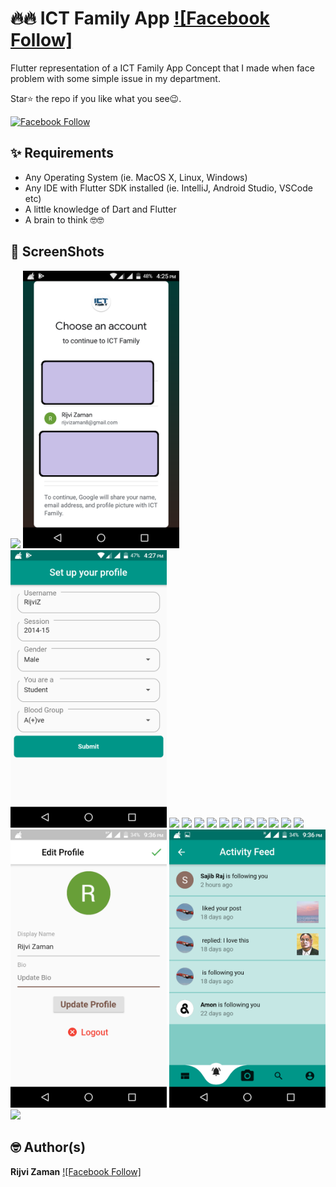 # 🔥🔥 ICT Family App  [![Facebook Follow]](https://facebook.com/rijvizaman7)
Flutter representation of a ICT Family App Concept that I made when face problem with some simple issue in my department.

Star⭐ the repo if you like what you see😉.

[![Facebook Follow](https://upload.wikimedia.org/wikipedia/commons/2/2e/Facebook_Icon_%28Single_Path_-_Transparent_%22f%22%29.svg)](https://facebook.com/rijvizaman7)

## ✨ Requirements
* Any Operating System (ie. MacOS X, Linux, Windows)
* Any IDE with Flutter SDK installed (ie. IntelliJ, Android Studio, VSCode etc)
* A little knowledge of Dart and Flutter
* A brain to think 🤓🤓


## 📸 ScreenShots

<img src="ss/1.png" width="250"/> <img src="ss/2.png" width="250"/>
<img src="ss/3.png" width="250"/> <img src="ss/4.png" width="250"/>
<img src="ss/5.png" width="250"/> <img src="ss/6.png" width="250"/>
<img src="ss/7.png" width="250"/> <img src="ss/8.png" width="250"/>
<img src="ss/9.png" width="250"/> <img src="ss/10.png" width="250"/>
<img src="ss/11.png" width="250"/> <img src="ss/12.png" width="250"/>
<img src="ss/13.png" width="250"/> <img src="ss/14.png" width="250"/>
<img src="ss/15.png" width="250"/> <img src="ss/16.png" width="250"/>
<img src="ss/17.png" width="250"/>


## 🤓 Author(s)
**Rijvi Zaman** [![Facebook Follow]](https://facebook.com/rijvizaman7)

